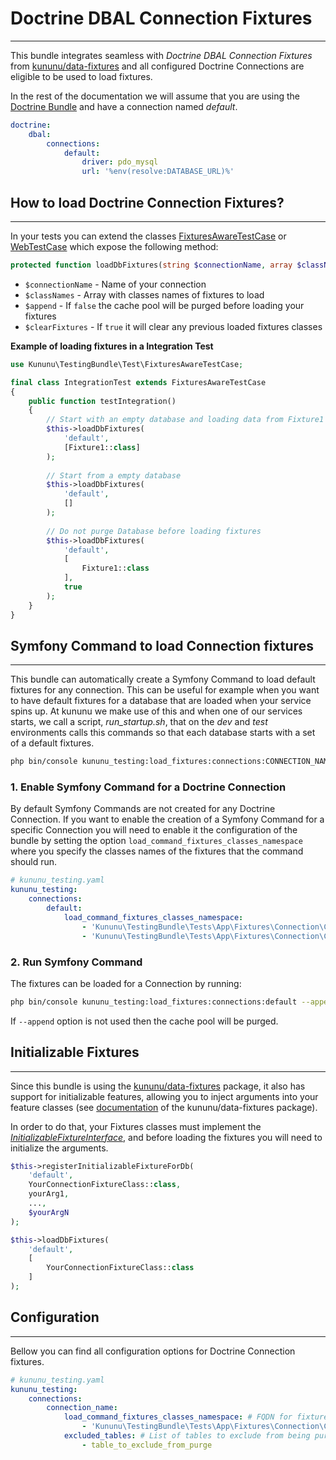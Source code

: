 # Doctrine DBAL Connection Fixtures
-------------------------------

This bundle integrates seamless with *Doctrine DBAL Connection Fixtures* from [kununu/data-fixtures](https://github.com/kununu/data-fixtures) and all configured Doctrine Connections are eligible to be used to load fixtures.

In the rest of the documentation we will assume that you are using the [Doctrine Bundle](https://github.com/doctrine/DoctrineBundle) and have a connection named *default*.

```yaml
doctrine:
    dbal:
        connections:
            default:
                driver: pdo_mysql
                url: '%env(resolve:DATABASE_URL)%'
```

## How to load Doctrine Connection Fixtures?
----------------------------------

In your tests you can extend the classes [FixturesAwareTestCase](/src/Test/FixturesAwareTestCase.php) or [WebTestCase](/src/Test/WebTestCase.php) which expose the following method:

```php
protected function loadDbFixtures(string $connectionName, array $classNames = [], bool $append = false, bool $clearFixtures = true)
```

- `$connectionName` - Name of your connection
- `$classNames` - Array with classes names of fixtures to load
- `$append` - If `false` the cache pool will be purged before loading your fixtures
- `$clearFixtures` - If `true` it will clear any previous loaded fixtures classes


**Example of loading fixtures in a Integration Test**

```php
use Kununu\TestingBundle\Test\FixturesAwareTestCase;

final class IntegrationTest extends FixturesAwareTestCase
{
    public function testIntegration()
    {
        // Start with an empty database and loading data from Fixture1
        $this->loadDbFixtures(
            'default',
            [Fixture1::class]
        );
        
        // Start from a empty database
        $this->loadDbFixtures(
            'default',
            []
        );
        
        // Do not purge Database before loading fixtures
        $this->loadDbFixtures(
            'default',
            [
                Fixture1::class
            ],
            true
        );
    }
}
```

## Symfony Command to load Connection fixtures
-----------------------

This bundle can automatically create a Symfony Command to load default fixtures for any connection. This can be useful for example when you want to have default fixtures for a database that are loaded when your service spins up. At kununu we make use of this and when one of our services starts, we call a script, *run_startup.sh*, that on the *dev* and *test* environments calls this commands so that each database starts with a set of a default fixtures.

```bash
php bin/console kununu_testing:load_fixtures:connections:CONNECTION_NAME [--append]
```

### 1. Enable Symfony Command for a Doctrine Connection

By default Symfony Commands are not created for any Doctrine Connection. If you want to enable the creation of a Symfony Command for a specific Connection you will need to enable it the configuration of the bundle by setting the option `load_command_fixtures_classes_namespace` where you specify the classes names of the fixtures that the command should run.

```yaml
# kununu_testing.yaml
kununu_testing:
    connections:
        default:
            load_command_fixtures_classes_namespace: 
                - 'Kununu\TestingBundle\Tests\App\Fixtures\Connection\ConnectionFixture1'
                - 'Kununu\TestingBundle\Tests\App\Fixtures\Connection\ConnectionFixture2'
```

### 2. Run Symfony Command

The fixtures can be loaded for a Connection by running:

```bash
php bin/console kununu_testing:load_fixtures:connections:default --append
```

If `--append` option is not used then the cache pool will be purged.

## Initializable Fixtures
------------------------------

Since this bundle is using the [kununu/data-fixtures](https://github.com/kununu/data-fixtures) package, it also has support for initializable features, allowing you to inject arguments into your feature classes (see [documentation](https://github.com/kununu/data-fixtures) of the kununu/data-fixtures package).

In order to do that, your Fixtures classes must implement the *[InitializableFixtureInterface](https://github.com/kununu/data-fixtures/blob/master/src/InitializableFixtureInterface.php)*, and before loading the fixtures you will need to initialize the arguments.

```php
$this->registerInitializableFixtureForDb(
	'default',
	YourConnectionFixtureClass::class,
	yourArg1,
	...,
    $yourArgN
);

$this->loadDbFixtures(
	'default',
	[
		YourConnectionFixtureClass::class
	]
);
```

## Configuration
-------------------------

Bellow you can find all configuration options for Doctrine Connection fixtures.

```yaml
# kununu_testing.yaml
kununu_testing:
    connections:
        connection_name:
            load_command_fixtures_classes_namespace: # FQDN for fixtures classes that the Symfony command will use
                - 'Kununu\TestingBundle\Tests\App\Fixtures\Connection\ConnectionFixture3'
            excluded_tables: # List of tables to exclude from being purged
                - table_to_exclude_from_purge

```
